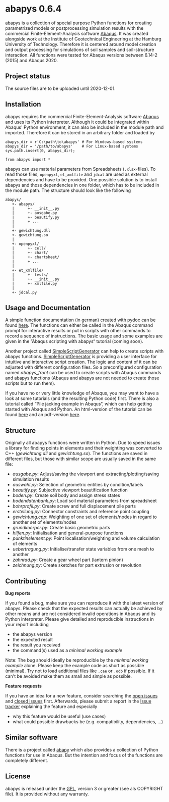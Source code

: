 
abapys 0.6.4
============

[abapys](https://github.com/d-zo/abapys) is a collection of special purpose Python functions 
for creating parametrized models or postprocessing simulation results with
the commercial Finite-Element-Analysis software
[Abaqus](https://www.3ds.com/products-services/simulia/products/abaqus/ "SIMULIA Abaqus").
It was created alongside work at the Institute of Geotechnical Engineering
at the Hamburg University of Technology.
Therefore it is centered around model creation and output processing for simulations of
soil samples and soil-structure interaction.
All functions were tested for Abaqus versions between 6.14-2 (2015) and Abaqus 2020.


Project status
--------------

The source files are to be uploaded until 2020-12-01.


Installation
------------

abapys requires the commercial Finite-Element-Analysis software
[Abaqus](https://www.3ds.com/products-services/simulia/products/abaqus/ "SIMULIA Abaqus")
and uses its Python interpreter.
Although it could be integrated within Abaqus' Python environment,
it can also be included in the module path and imported.
Therefore it can be stored in an arbitrary folder and loaded by

```
abapys_dir = r'C:\path\to\abapys' # For Windows-based systems
abapys_dir = '/path/to/abapys'    # For Linux-based systems
sys.path.insert(0, abapys_dir);

from abapys import *
```

abapys can use material parameters from Spreadsheets (`.xlsx`-files).
To read those files, `openpyxl`, `et_xmlfile` and `jdcal` are used as external dependencies
and have to be provided.
One possible solution is to install abapys and those dependencies in one folder,
which has to be included in the module path. The structure should look like the following

```
abapys/
   +- abapys/
   |      +- __init__.py
   |      +- ausgabe.py
   |      +- beautify.py
   |      + ...
   |
   +- gewichtung.dll
   +- gewichtung.so
   |
   +- openpyxl/
   |      +- cell/
   |      +- chart/
   |      +- chartsheet/
   |      + ...
   |
   +- et_xmlfile/
   |      +- tests/
   |      +- __init__.py
   |      +- xmlfile.py
   |
   +- jdcal.py
```



Usage and Documentation
-----------------------

A simple function documentation (in german) created with pydoc can be found
[here](https://d-zo.github.io/abapys/abapys.html "abapys documentation").
The functions can either be called in the Abaqus command prompt for interactive results or
put in scripts with other commands to record a sequence of instructions.
The basic usage and some examples are given in the ”Abaqus scripting with abapys“ tutorial (coming soon).
<!--A html-version of the tutorial can be found
[here](https://d-zo.github.io/abapys/abaqusscripting.html "Abaqus scripting with abapys [html]")
and a pdf-version
[here](https://d-zo.github.io/abapys/abaqusscripting.pdf "Abaqus scripting with abapys [pdf]").-->

Another project called [SimpleScriptGenerator](https://github.com/d-zo/SimpleScriptGenerator)
can help to create scripts with abapys functions.
[SimpleScriptGenerator](https://github.com/d-zo/SimpleScriptGenerator) is providing
a user interface for intuitive and interactive script creation.
The logic and content of it can be adjusted with different configuration files.
So a preconfigured configuration named _abapys_front_ can be used
to create scripts with Abaqus commands and abapys functions
(Abaqus and abapys are not needed to create those scripts but to run them).

If you have no or very little knowledge of Abaqus,
you may want to have a look at some tutorials (and the resulting Python code) first.
There is also a tutorial called ”Pile jacking example in Abaqus“,
which can help getting started with Abaqus and Python.
An html-version of the tutorial can be found
[here](https://d-zo.github.io/abapys/pilejackingexample.html "Pile jacking example in Abaqus [html]")
and an pdf-version
[here](https://d-zo.github.io/abapys/pilejackingexample.pdf "Pile jacking example in Abaqus [pdf]").


Structure
---------

Originally all abapys functions were written in Python.
Due to speed issues a library for finding points in elements and their weighting
was converted to C++ (_gewichtung.dll_ and _gewichtung.so_).
The functions are saved in different files,
but those with similar scope are usually saved in the same file:

 - _ausgabe.py_: Adjust/saving the viewport and extracting/plotting/saving simulation results
 - _auswahl.py_: Selection of geometric entities by condition/labels
 - _beautify.py_: Subjective viewport beautification function
 - _boden.py_: Create soil body and assign stress states
 - _bodendatenbank.py_: Load soil material parameters from spreadsheet
 - _bohrprofil.py_: Create screw and full displacement pile parts
 - _erstellung.py_: Connector constraints and reference point coupling
 - _gewichtung.cpp_: Weighting of one set of elements/nodes in regard to another set of elements/nodes
 - _grundkoerper.py_: Create basic geometric parts
 - _hilfen.py_: Initialisation and general-purpose functions
 - _punktinelement.py_: Point localisation/weighting and volume calculation of elements
 - _uebertragung.py_: Initialise/transfer state variables from one mesh to another
 - _zahnrad.py_: Create a gear wheel part (lantern pinion)
 - _zeichnung.py_: Create sketches for part extrusion or revolution



Contributing
------------

**Bug reports**

If you found a bug, make sure you can reproduce it with the latest version of abapys.
Please check that the expected results can actually be achieved by other means
and are not considered invalid operations in Abaqus and its Python interpreter.
Please give detailed and reproducible instructions in your report including

 - the abapys version
 - the expected result
 - the result you received
 - the command(s) used as a _minimal working example_

Note: The bug should ideally be reproducible by the _minimal working example_ alone.
Please keep the example code as short as possible (minimal).
Try not to load additional files like `.cae` or `.odb` if possible.
If it can't be avoided make them as small and simple as possible.


**Feature requests**

If you have an idea for a new feature, consider searching the
[open issues](https://github.com/d-zo/abapys/issues) and
[closed issues](https://github.com/d-zo/abapys/issues?q=is%3Aissue+is%3Aclosed) first.
Afterwards, please submit a report in the
[Issue tracker](https://github.com/d-zo/abapys/issues) explaining the feature and especially

 - why this feature would be useful (use cases)
 - what could possible drawbacks be (e.g. compatibility, dependencies, ...)



Similar software
----------------

There is a project called [abapy](https://github.com/lcharleux/abapy) which also provides
a collection of Python functions for use in Abaqus.
But the intention and focus of the functions are completely different.



License
-------

abapys is released under the
[GPL](https://www.gnu.org/licenses/gpl-3.0.html "GNU General Public License"),
version 3 or greater (see als COPYRIGHT file).
It is provided without any warranty.

